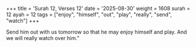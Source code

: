 +++
title = 'Surah 12, Verses 12'
date = '2025-08-30'
weight = 1608
surah = 12
ayah = 12
tags = ["enjoy", "himself", "out", "play", "really", "send", "watch"]
+++

Send him out with us tomorrow so that he may enjoy himself and play. And we will really watch over him.”